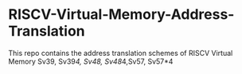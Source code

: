 # RISCV-Virtual-Memory-Address-Translation
This repo contains the address translation schemes of  RISCV Virtual Memory Sv39, Sv39*4, Sv48, Sv48*4,Sv57, Sv57*4
